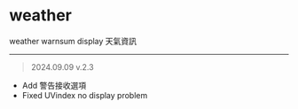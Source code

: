 # weather
weather warnsum display 天氣資訊  
___
>2024.09.09 v.2.3
- Add 警告接收選項
- Fixed UVindex no display problem
